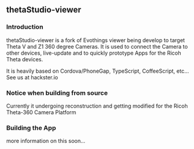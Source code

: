 ## thetaStudio-viewer 

### Introduction

thetaStudio-viewer is a fork of Evothings viewer being develop to target Theta V and Z1 360 degree Cameras. It is used to connect  the Camera to other devices, live-update and to quickly prototype Apps for the Ricoh Theta devices.

It is heavily based on Cordova/PhoneGap, TypeScript, CoffeeScript, etc... 
See us at hackster.io

### Notice when building from source

Currently it undergoing reconstruction and getting modified for the Ricoh Theta-360 Camera Platform

### Building the App
more information on this soon...
